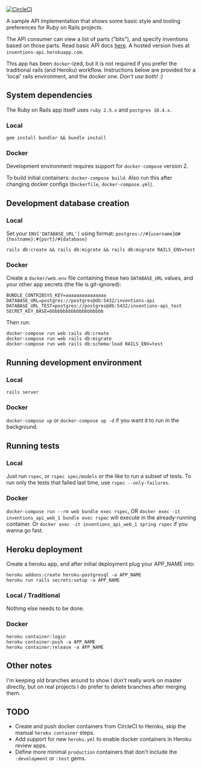 [![CircleCI](https://circleci.com/gh/mikescar/inventions_api.svg?style=svg)](https://circleci.com/gh/mikescar/inventions_api)

A sample API implementation that shows some basic style and tooling preferences for Ruby on Rails projects.

The API consumer can view a list of parts ("bits"), and specify inventions
based on those parts. Read basic API docs [here](https://github.com/mikescar/inventions_api/wiki/How-to-Use). A hosted version lives at `inventions-api.herokuapp.com`.

This app has been `docker`-ized, but it is not required if you prefer the traditional rails (and Heroku) workflow.
Instructions below are provided for a 'local' rails environment, and the docker one. _Don't use both! :)_

## System dependencies
The Ruby on Rails app itself uses `ruby 2.5.x` and `postgres 10.4.x`.

### Local
`gem install bundler && bundle install`

### Docker
Development environment requires support for `docker-compose` version 2.

To build initial containers: `docker-compose build`. Also run this after changing docker configs
(`Dockerfile`, `docker-compose.yml`).


## Development database creation

### Local
Set your `ENV['DATABASE_URL']` using format: `postgres://#{username}@#{hostname}:#{port}/#{database}`

`rails db:create && rails db:migrate && rails db:migrate RAILS_ENV=test`

### Docker
Create a `docker/web.env` file containing these two `DATABASE_URL` values, and your other app secrets (the file is git-ignored):

```
BUNDLE_CONTRIBSYS_KEY=aaaaaaaaaaaaaaa
DATABASE_URL=postgres://postgres@db:5432/inventions-api
DATABASE_URL_TEST=postgres://postgres@db:5432/inventions-api_test
SECRET_KEY_BASE=bbbbbbbbbbbbbbbbbbbb
```

Then run:

```
docker-compose run web rails db:create
docker-compose run web rails db:migrate
docker-compose run web rails db:schema:load RAILS_ENV=test
```

## Running development environment

### Local
`rails server`

### Docker
`docker-compose up` or `docker-compose up -d` if you want it to run in the background.


## Running tests

### Local
Just run `rspec`, or `rspec spec/models` or the like to run a subset of tests. To run only the tests
that failed last time, use `rspec --only-failures`.

### Docker
`docker-compose run --rm web bundle exec rspec`, OR `docker exec -it inventions_api_web_1 bundle exec rspec` will execute in the already-running container. Or `docker exec -it inventions_api_web_1 spring rspec` if you wanna go fast.


## Heroku deployment
Create a heroku app, and after initial deployment plug your APP_NAME into:

```
heroku addons:create heroku-postgresql -a APP_NAME
heroku run rails secrets:setup -a APP_NAME
```

### Local / Traditional
Nothing else needs to be done.

### Docker
```
heroku container:login
heroku container:push -a APP_NAME
heroku container:release -a APP_NAME
```

## Other notes
I'm keeping old branches around to show I don't really work on master directly, but on real projects
I do prefer to delete branches after merging them.


## TODO
- Create and push docker containers from CircleCI to Heroku, skip the manual `heroku container` steps.
- Add support for new `heroku.yml` to enable docker containers in Heroku review apps.
- Define more minimal `production` containers that don't include the `:development` or `:test` gems.
